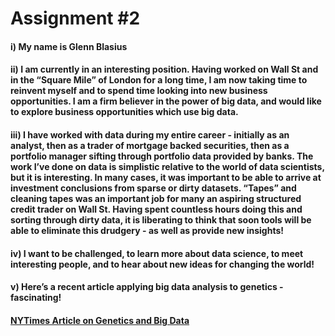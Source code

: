 # **Assignment #2**

#### **i)** My name is Glenn Blasius

#### **ii)** I am currently in an interesting position.  Having worked on Wall St and in the “Square Mile” of London for a long time, I am now taking time to reinvent myself and to spend time looking into new business opportunities.  I am a firm believer in the power of big data, and would like to explore business opportunities which use big data.   

#### **iii)** I have worked with data during my entire career - initially as an analyst, then as a trader of mortgage backed securities, then as a portfolio manager sifting through portfolio data provided by banks.    The work I’ve done on data is simplistic relative to the world of data scientists, but it is interesting.   In many cases, it was important to be able to arrive at investment conclusions from sparse or dirty datasets.   “Tapes” and cleaning tapes was an important job for many an aspiring structured credit trader on Wall St.   Having spent countless hours doing this and sorting through dirty data, it is liberating to think that soon tools will be able to eliminate this drudgery - as well as provide new insights!  

#### **iv)** I want to be challenged, to learn more about data science, to meet interesting people, and to hear about new ideas for changing the world!

#### **v)** Here’s a recent article applying big data analysis to genetics - fascinating!

#### [NYTimes Article on Genetics and Big Data](https://www.evernote.com/l/ADXT9pcFVVxByowqugYPBbqwJUX5HjQZ6aQ)